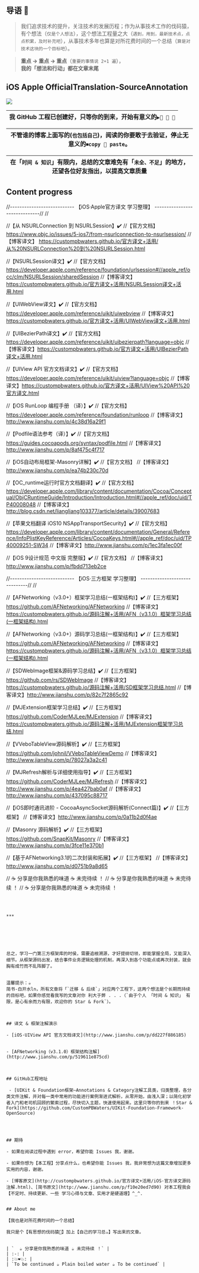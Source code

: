  
## 导语 📌 

>我们追求技术的提升，关注技术的发展历程；作为从事技术工作的伐码猿，有个想法（`仅是个人想法`），这个想法工程量之大（`遇到，用到，最新技术点，点点积累，及时补充吧`），从事技术多年也算是对所花费时间的一个总结（`算是对技术这块的一个目标吧`）。

>**重点 -> 重点 -> 重点**（`重要的事情说 2+1 遍`），    
**我的「想法和行动」都在文章末尾**



## iOS Apple OfficialTranslation-SourceAnnotation

![ ](http://upload-images.jianshu.io/upload_images/2230763-3471e189f31650c4.jpeg?imageMogr2/auto-orient/strip%7CimageView2/2/w/1240)




| 我 GitHub 工程已创建好，只等你的到来，开始有意义的`▶️👀 👬 👄` |
|:-:|

| 不管谁的博客上面写的(`也包括自己`)，阅读的你要敢于去验证，停止无意义的`⏹copy 👬 paste`。 |
|:-:|


| 在「`时间 & 知识`」有限内，总结的文章难免有「`未全、不足`」的地方，还望各位好友指出，以提高文章质量 |
|:-:|



## Content progress



//--------------------------- 【iOS·Apple官方译文 学习整理】 ------------------------------//
//

//【从 NSURLConnection 到 NSURLSession】✔️
//【官方文档】 https://www.objc.io/issues/5-ios7/from-nsurlconnection-to-nsurlsession/
//【博客译文】 https://custompbwaters.github.io/官方译文+活用/从%20NSURLConnection%20到%20NSURLSession.html


//【NSURLSession译文】✔️
//【官方文档】https://developer.apple.com/reference/foundation/urlsession#//apple_ref/occ/clm/NSURLSession/sharedSession
//【博客译文】https://custompbwaters.github.io/官方译文+活用/NSURLSession译文+活用.html


//【UIWebView译文】✔️
//【官方文档】https://developer.apple.com/reference/uikit/uiwebview
//【博客译文】https://custompbwaters.github.io/官方译文+活用/UIWebView译文+活用.html


//【UIBezierPath译文】✔️
//【官方文档】https://developer.apple.com/reference/uikit/uibezierpath?language=objc
//【博客译文】https://custompbwaters.github.io/官方译文+活用/UIBezierPath译文+活用.html


//【UIView API 官方文档译文】✔️
//【官方文档】https://developer.apple.com/reference/uikit/uiview?language=objc
//【博客译文】https://custompbwaters.github.io/官方译文+活用/UIView%20API%20官方译文.html


//【iOS RunLoop 编程手册 （译）】✔️
//【官方文档】https://developer.apple.com/reference/foundation/runloop
//【博客译文】http://www.jianshu.com/p/4c38d16a29f1


//【Podfile语法参考（译）】✔️
//【官方文档】https://guides.cocoapods.org/syntax/podfile.html
//【博客译文】http://www.jianshu.com/p/8af475c4f717


//【iOS自动布局框架-Masonry详解】✔️
//【官方文档】
//【博客译文】http://www.jianshu.com/p/ea74b230c70d


//【OC_runtime运行时官方文档翻译】✔️
//【官方文档】https://developer.apple.com/library/content/documentation/Cocoa/Conceptual/ObjCRuntimeGuide/Introduction/Introduction.html#//apple_ref/doc/uid/TP40008048
//【博客译文】http://blog.csdn.net/liangliang103377/article/details/39007683


//【苹果文档翻译 iOS10 NSAppTransportSecurity】✔️
//【官方文档】https://developer.apple.com/library/content/documentation/General/Reference/InfoPlistKeyReference/Articles/CocoaKeys.html#//apple_ref/doc/uid/TP40009251-SW34
//【博客译文】http://www.jianshu.com/p/1ec3fa1ec00f


//【iOS 9设计规范 中文版 完整版】✔️
//【官方文档】
//【博客译文】http://www.jianshu.com/p/fbdd713eb2ce








//--------------------------- 【iOS·三方框架 学习整理】 ------------------------------//
//


//【AFNetworking（v3.0+）框架学习总结(一框架结构)】✔️
//【三方框架】https://github.com/AFNetworking/AFNetworking
//【博客译文】https://custompbwaters.github.io/源码注解+活用/AFN（v3.1.0）框架学习总结(一框架结构).html


//【AFNetworking（v3.0+）源码学习总结(一框架结构)】✔️
//【三方框架】https://github.com/AFNetworking/AFNetworking
//【博客译文】https://custompbwaters.github.io/源码注解+活用/AFN（v3.1.0）框架学习总结(一框架结构).html


//【SDWebImage框架&源码学习总结】✔️
//【三方框架】https://github.com/rs/SDWebImage
//【博客译文】https://custompbwaters.github.io/源码注解+活用/SD框架学习总结.html
//【博客译文】http://www.jianshu.com/p/82c7f2865c92


//【MJExtension框架学习总结】✔️
//【三方框架】https://github.com/CoderMJLee/MJExtension
//【博客译文】https://custompbwaters.github.io/源码注解+活用/MJExtension框架学习总结.html


//【VVeboTableView源码解析】✔️
//【三方框架】https://github.com/johnil/VVeboTableViewDemo
//【博客译文】http://www.jianshu.com/p/78027a3a2c41


//【MJRefresh解析与详细使用指导】✔️
//【三方框架】https://github.com/CoderMJLee/MJRefresh
//【博客译文】http://www.jianshu.com/p/4ea427bab0af
//【博客译文】http://www.jianshu.com/p/437095c88717


//【iOS即时通讯进阶 - CocoaAsyncSocket源码解析(Connect篇)】✔️
//【三方框架】
//【博客译文】http://www.jianshu.com/p/0a11b2d0f4ae

//【Masonry 源码解析】✔️
//【三方框架】https://github.com/SnapKit/Masonry
//【博客译文】http://www.jianshu.com/p/3fce11e370b1

//【基于AFNetworking3.1的二次封装和拓展】✔️
//【三方框架】
//【博客译文】http://www.jianshu.com/p/d0751b9a8d65


// ☕️ 分享是你我熟悉的味道 ☕️ 未完待续 ！
// ☕️ 分享是你我熟悉的味道 ☕️ 未完待续 ！
// ☕️ 分享是你我熟悉的味道 ☕️ 未完待续 ！


```
 


***



 


总之，学习一门第三方框架库的时侯，需要追根溯源，才好提纲切领，即能掌握全局，又能深入细节。从框架源码出发，结合事件业务逻辑处理的机制，再深入到各个功能点或再次封装，就会胸有成竹而不乱阵脚了。


温馨提示：☕️    
简书-白开水ln，所有文章将「`迁移 & 后续`」对应两个工程下，这两个想法是个长期而持续的目标吧，如果你感觉看我写的文章对你 利大于弊 . . .（`由于个人 「时间 & 知识」 有限，是心有余而力有限，欢迎你的 Star & Fork`）。



## 译文 & 框架注解演示

- [iOS·UIView API 官方文档译文](http://www.jianshu.com/p/dd227f886185)


- [AFNetworking（v3.1.0）框架结构注解](http://www.jianshu.com/p/519611e875cd)



## GitHub工程地址

 - [UIKit & Foundation框架—Annotations & Category注解工具类，归类整理，各分类文件注解，并对每一类中常用的功能进行案例渐进式解析，从零开始，由浅入深；以简化初学者入门和老司机回顾的繁索过程，尽快切入主题，快速使用起来。这里只等你的到来 ！Star & Fork](https://github.com/CustomPBWaters/UIKit-Foundation-Framework-OpenSource)

 


## 期待

- 如果在阅读过程中遇到 error，希望你能 Issues 我，谢谢。

- 如果你想为【本工程】分享点什么，也希望你能 Issues 我，我非常想为这篇文章增加更多实用的内容，谢谢。

- [博客原文](http://custompbwaters.github.io/官方译文+活用/iOS·官方译文源码注解.html)、[简书原文](http://www.jianshu.com/p/f10e20ed7d90) 对本工程我会【不定时、持续更新、一些 学习心得与文章、实用才是硬道理】^_^.


## About me

【我也是对所花费时间的一个总结】

我只是个【有思想的伐码猿🐒】加上【自己的学习总☕️】写出来的文章。
 

| `  ☕️ 分享是你我熟悉的味道 ☕️ 未完待续 ！` |
| :-: |
| :💥❤️💥: |
| `To be continued ☕️ Plain boiled water ☕️ To be continued` |

















